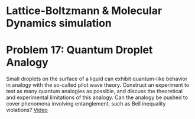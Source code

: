 # Lattice-Boltzmann & Molecular Dynamics simulation
# Problem 17: Quantum Droplet Analogy

Small droplets on the surface of a liquid can exhibit quantum-like behavior in analogy with the so-called pilot wave theory. Construct an experiment to test as many quantum analogies as possible, and discuss the theoretical and experimental limitations of  this analogy.  Can the analogy be pushed to cover phenomena involving entanglement, such as Bell inequality violations? [Video](https://www.youtube.com/watch?v=WIyTZDHuarQ&feature=youtu.be)
